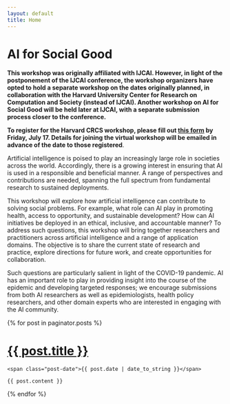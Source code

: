 ```yaml
---
layout: default
title: Home
---
```

# AI for Social Good

**This workshop was originally affiliated with IJCAI. However, in light of the postponement of the IJCAI conference, the workshop organizers have opted to hold a separate workshop on the dates originally planned, in collaboration with the Harvard University Center for Research on Computation and Society (instead of IJCAI). Another workshop on AI for Social Good will be held later at IJCAI, with a separate submission process closer to the conference.**

**To register for the Harvard CRCS workshop, please fill out [this form](https://docs.google.com/forms/d/e/1FAIpQLSchbAgJwZ01RpGpnBTSGVVpDSVll2Xfk_xkrC5nUX1nKLtBng/viewform?usp=sf_link) by Friday, July 17. Details for joining the virtual workshop will be emailed in advance of the date to those registered**.

Artificial intelligence is poised to play an increasingly large role in societies across the world. Accordingly, there is a growing interest in ensuring that AI is used in a responsible and beneficial manner. A range of perspectives and contributions are needed, spanning the full spectrum from fundamental research to sustained deployments.

This workshop will explore how artificial intelligence can contribute to solving social problems. For example, what role can AI play in promoting health, access to opportunity, and sustainable development? How can AI initiatives be deployed in an ethical, inclusive, and accountable manner? To address such questions, this workshop will bring together researchers and practitioners across artificial intelligence and a range of application domains. The objective is to share the current state of research and practice, explore directions for future work, and create opportunities for collaboration. 

Such questions are particularly salient in light of the COVID-19 pandemic. AI has an important role to play in providing insight into the course of the epidemic and developing targeted responses; we encourage submissions from both AI researchers as well as epidemiologists, health policy researchers, and other domain experts who are interested in engaging with the AI community.   





<div class="posts">
  {% for post in paginator.posts %}
  <div class="post">
    <h1 class="post-title">
      <a href="{{ post.url }}">
        {{ post.title }}
      </a>
    </h1>

    <span class="post-date">{{ post.date | date_to_string }}</span>

    {{ post.content }}
  </div>
  {% endfor %}
</div>


